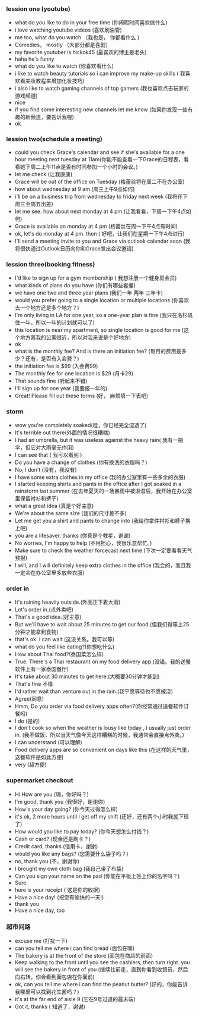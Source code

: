 

### lession one (youtube)

- what do you like to do in your free time (你闲暇时间喜欢做什么)
- i love watching youtube videos (喜欢刷油管)
- me too, what do you watch （我也是， 你都看什么 )
- Comedies， mostly （大部分都是喜剧）
- my favorite youtuber is hickok45 (最喜欢的博主是老头)
- haha he's funny
- what do you like to watch (你喜欢看什么)
- i like to watch beauty tutorials so i can improve my make-up skills ( 我喜欢看美妆教程来增加化妆技巧)
- i also like to watch gaming channels of top gamers  (我也喜欢点击玩家的游戏频道)
- nice
- if you find some interesting new channels let me know  (如果你发现一些有趣的新频道，要告诉我喔)
- ok

### lession two(schedule a meeting)

- could you check Grace's calendar and see if she's available for a one hour meeting next tuesday at 11am(你能不能查看一下Grace的日程表，看看她下周二上午11点是否有时间参加一个小时的会议。)
- let me check (让我康康)
- Grace will be out of the office on Tuesday (格蕾丝将在周二不在办公室)
- how about wednesday at 9 am (周三上午9点如何)
- i'll be on a business trip from wednesday to friday next week (我将在下周三至周五出差)
- let me see. how about next monday at 4 pm (让我看看，下周一下午4点如何)
- Grace is available on monday at 4 pm (格蕾丝在周一下午4点有时间)
- ok, let's do monday at 4 pm. then ( 好吧，让我们在星期一下午4点进行)
- I'll send a meeting invite to you and Grace via outlook calendar soon (我将很快通过Outlook日历向你和Grace发出会议邀请)

### lession three(booking fitness)

- I'd like to sign up for a gym membership ( 我想注册一个健身房会员)
- what kinds of plans do you have (你们有哪些套餐)
- we have one two and three year plans (我们一年 两年 三年卡)
- would you prefer going to a single location or multiple locations (你喜欢去一个地方还是多个地方？)
- I'm only living in LA for one year, so a one-year plan is fine (我只在洛杉矶住一年，所以一年的计划就可以了)
- this location is near my apartment, so single location is good for me (这个地方离我的公寓很近，所以对我来说是个好地方)
- ok
- what is the monthly fee? And is there an initiation fee? (每月的费用是多少？还有，是否有入会费？)
- the initiation fee is $99 (入会费99)
- The monthly fee for one location is $29 (月卡29)
- That sounds fine (听起来不错)
- I'll sign up for one year (我要报一年的)
- Great! Please fill out these forms (好， 麻烦填一下表吧)

### storm

- wow you're completely soaked(哇，你已经完全湿透了)
- It's terrible out there(外面的情况很糟糕)
- I had an umbrella, but it was useless against the heavy rain( 我有一把伞，但它对大雨毫无作用)
- I can see that ( 我可以看到 )
- Do you have a change of clothes (你有换洗的衣服吗？)
- No, I don't (没有，我没有)
- I have some extra clothes in my office (我的办公室里有一些多余的衣服)
- I started keeping shirts and pants in the office  after I got soaked in a rainstorm last summer (在去年夏天的一场暴雨中被淋湿后，我开始在办公室里保留衬衫和裤子)
- what a great idea (真是个好主意)
- We're about the same size (我们的尺寸差不多)
- Let me get you a shirt and pants to change into (我给你拿件衬衫和裤子换上吧)
- you are a lifesaver, thanks (你真是个救星，谢谢)
- No worries, I'm happy to help (不用担心，我很乐意帮忙。)
- Make sure to check the weather forcecast next time (下次一定要看看天气预报)
- I will, and I will definitely keep extra clothes in the office (我会的，而且我一定会在办公室里多放些衣服)

### order in

- It's raining heavily outside.(外面正下着大雨)
- Let's order in.(点外卖吧)
- That's a good idea.(好主意)
- But we'll have to wait about 25 minutes to get our food.(但我们得等上25分钟才能拿到食物)
- that's ok. I can wait.(这没关系。我可以等)
- what do you feel like eating?(你想吃什么)
- How about Thai food?(泰国菜怎么样)
- True. There's a Thai restaurant on my food delivery app.(没错。我的送餐软件上有一家泰国餐厅)
- It's take about 30 minutes to get here.(大概要30分钟才能到)
- That's fine 不错
- I'd rather wait than venture out in the rain.(我宁愿等待也不愿被浇)
- Agree(同意)
- Hmm, Do you order via food delivery apps often?(你经常通过送餐软件订餐吗)
- I do (是的)
- I don't cook so when the weather is lousy like today , I usually just order in. (我不做饭，所以当天气像今天这样糟糕的时候，我通常会直接点外卖。)
- I can understand (可以理解)
- Food delivery apps are so convenient on days like this (在这样的天气里，送餐软件是如此方便)
- very (超方便)

### supermarket checkout

- Hi How are you (嗨，你好吗？)
- I'm good, thank you (我很好，谢谢你)
- How's your day going? (你今天过得怎么样)
- it's ok, 2 more hours until I get off my shift (还好，还有两个小时我就下班了)
- How would you like to pay today? (你今天想怎么付钱？)
- Cash or card? (现金还是刷卡？)
- Credit card, thanks (信用卡，谢谢)
- would you like any bags? (您需要什么袋子吗？)
- no, thank you (不，谢谢你)
- I brought my own cloth bag (我自己带了布袋)
- Can you sign your name on the pad  (你能在平板上签上你的名字吗？)
- Sure
- here is your receipt ( 这是你的收据)
- Have a nice day! (祝您有愉快的一天!)
- thank you
- Have a nice day, too

### 超市问路

- excuse me (打扰一下)
- can you tell me where i can find bread (面包在哪)
- The bakery is at the front of the store (面包在商店的前面)
- Keep walking to the front until you see the cashiers, then turn right. you will see the bakery in front of you (继续往前走，直到你看到收银员，然后向右转，你会看到面包店在你面前)
- ok,   can you tell me where i can find the peanut butter? (好的，你能告诉我哪里可以找到花生酱吗？)
- it's at the far end of aisle 9 (它在9号过道的最末端)
-  Got it, thanks ( 知道了，谢谢)
